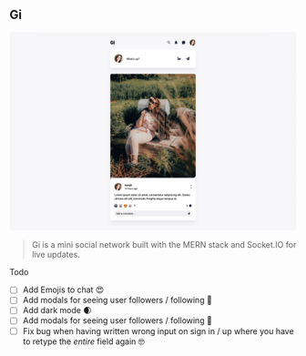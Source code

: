 ## Gi
![Thumbnail](https://github.com/norahmaria/gi-client/blob/main/public/thumbnail.png?raw=true)

> Gi is a mini social network built with the MERN stack and Socket.IO for live updates.

Todo
- [ ] Add Emojis to chat 😍
- [ ] Add modals for seeing user followers / following 🤩
- [ ] Add dark mode 🌒
- [ ] Add modals for seeing user followers / following 🤩
- [ ] Fix bug when having written wrong input on sign in / up where you have to retype the *entire* field again 🤓
